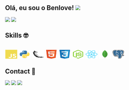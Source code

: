 

## Olá, eu sou o Benlove! <img src="https://raw.githubusercontent.com/iampavangandhi/iampavangandhi/master/gifs/Hi.gif" width="30px"></h2>


<a href="https://github.com/benlove-chris"><img src="https://github-readme-stats.vercel.app/api?username=benlove-chris&count_private=true" height="180" /></a> <a href="https://github.com/benlove-chris"><img src="https://github-readme-stats.vercel.app/api/top-langs/?username=benlove-chris&langs_count=8&hide=html,css&layout=compact" height="180" /></a>

## Skills :nerd_face:

<div style="display: inline_block"><br>
 <img align="center" alt="Chris-Js" height="30" width="40" src="https://raw.githubusercontent.com/devicons/devicon/master/icons/javascript/javascript-plain.svg">
 <img align="center" alt="Chris-Python" height="30" width="40" src="https://raw.githubusercontent.com/devicons/devicon/master/icons/python/python-original.svg">
 
 <img align="center" alt="Chris-Flask" height="30" width="40" src="https://raw.githubusercontent.com/devicons/devicon/master/icons/flask/flask-original.svg">
      <img align="center" alt="Chris-HTML" height="30" width="40" src="https://raw.githubusercontent.com/devicons/devicon/master/icons/html5/html5-original.svg">
 <img align="center" alt="Chris-CSS" height="30" width="40" src="https://raw.githubusercontent.com/devicons/devicon/master/icons/css3/css3-original.svg">
 <img align="center" alt="Chris-NodeJs" height="30" width="40" src="https://raw.githubusercontent.com/devicons/devicon/master/icons/nodejs/nodejs-original.svg">
 <img align="center" alt="Chris-React" height="30" width="40" src="https://raw.githubusercontent.com/devicons/devicon/master/icons/react/react-original.svg">
 <img align="center" alt="Chris-MongoDB" height="30" width="40" src="https://raw.githubusercontent.com/devicons/devicon/master/icons/mongodb/mongodb-original.svg">
  <img align="center" alt="Chris-MongoDB" height="30" width="40" src="https://raw.githubusercontent.com/devicons/devicon/master/icons/postgresql/postgresql-original.svg">
</div>
   
 ##
 
<div>
 

## Contact :iphone:
 <a href="https://www.instagram.com/benlov.b7/" target="_blank"><img src="https://img.shields.io/badge/-Instagram-%23E4405F?style=for-the-badge&logo=instagram&logoColor=white" target="_blank"></a>
 <a href = "mailto:anelusbenlove@gmail.com"><img src="https://img.shields.io/badge/-Gmail-%23333?style=for-the-badge&logo=gmail&logoColor=white" target="_blank"></a>
 <a href="https://www.linkedin.com/in/benlovej/" target="_blank"><img src="https://img.shields.io/badge/-LinkedIn-%230077B5?style=for-the-badge&logo=linkedin&logoColor=white" target="_blank"></a>
 

 </div>
 
   
   
